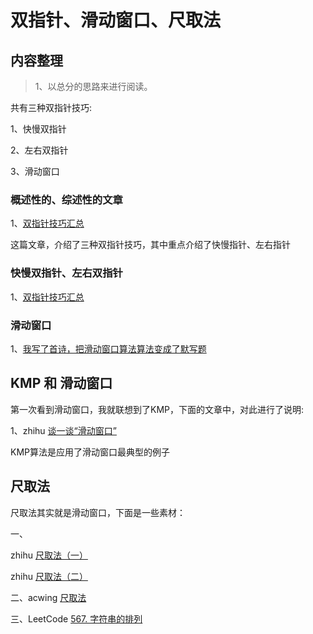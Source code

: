 # 双指针、滑动窗口、尺取法

## 内容整理

> 1、以总分的思路来进行阅读。

共有三种双指针技巧:

1、快慢双指针

2、左右双指针

3、滑动窗口

### 概述性的、综述性的文章

1、[双指针技巧汇总](https://mp.weixin.qq.com/s/yLc7-CZdti8gEMGWhd0JTg)

这篇文章，介绍了三种双指针技巧，其中重点介绍了快慢指针、左右指针

### 快慢双指针、左右双指针

1、[双指针技巧汇总](https://mp.weixin.qq.com/s/yLc7-CZdti8gEMGWhd0JTg)

### 滑动窗口

1、[我写了首诗，把滑动窗口算法算法变成了默写题](https://mp.weixin.qq.com/s/ioKXTMZufDECBUwRRp3zaA)



## KMP  和 滑动窗口

第一次看到滑动窗口，我就联想到了KMP，下面的文章中，对此进行了说明:

1、zhihu [谈一谈“滑动窗口”](https://zhuanlan.zhihu.com/p/113352663)

KMP算法是应用了滑动窗口最典型的例子

## 尺取法

尺取法其实就是滑动窗口，下面是一些素材：

一、

zhihu [尺取法（一）](https://zhuanlan.zhihu.com/p/31425915)

zhihu [尺取法（二）](https://zhuanlan.zhihu.com/p/31427570)

二、acwing [尺取法](https://www.acwing.com/blog/content/4409/)

三、LeetCode [567. 字符串的排列](https://leetcode-cn.com/problems/permutation-in-string/)  

